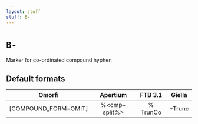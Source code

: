 ```yaml
---
layout: stuff
stuff: B-
---
```

# ` B- `

Marker for co-ordinated compound hyphen

## Default formats
| Omorfi | Apertium | FTB 3.1 | Giella |
|:------:|:--------:|:-------:|:------:|
|  [COMPOUND_FORM=OMIT] |  %<cmp-split%> |  % TrunCo |  +Trunc  |
